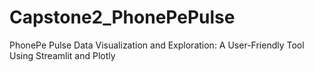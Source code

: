 # Capstone2_PhonePePulse
PhonePe Pulse Data Visualization and Exploration: A User-Friendly Tool Using Streamlit and Plotly
